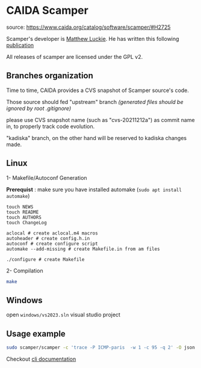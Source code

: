 # CAIDA Scamper
source: https://www.caida.org/catalog/software/scamper/#H2725

Scamper's developer is [Matthew Luckie](https://users.caida.org/~mjl/). He has written this following [publication](https://www.caida.org/catalog/software/scamper/scamper.pdf)

All releases of scamper are licensed under the GPL v2.


## Branches organization

Time to time, CAIDA provides a CVS snapshot of Scamper source's code.

Those source should fed "upstream" branch *(generated files should be ignored by root .gitignore)*

please use CVS snapshot name (such as "cvs-20211212a") as commit name in, to properly track code evolution.

"kadiska" branch, on the other hand will be reserved to kadiska changes made.

## Linux 

1- Makefile/Autoconf Generation

**Prerequist** : make sure you have installed automake (`sudo apt install automake`)

```batch
touch NEWS
touch README
touch AUTHORS
touch ChangeLog

aclocal # create aclocal.m4 macros
autoheader # create config.h.in
autoconf # create configure script
automake --add-missing # create Makefile.in from am files

./configure # create Makefile
```

2- Compilation
```bash
make
```

## Windows

open `windows/vs2023.sln` visual studio project

## Usage example

```bash
sudo scamper/scamper -c 'trace -P ICMP-paris  -w 1 -c 95 -q 2' -O json -i 8.8.8.8
```

Checkout [cli documentation](scamper.1.pdf)

